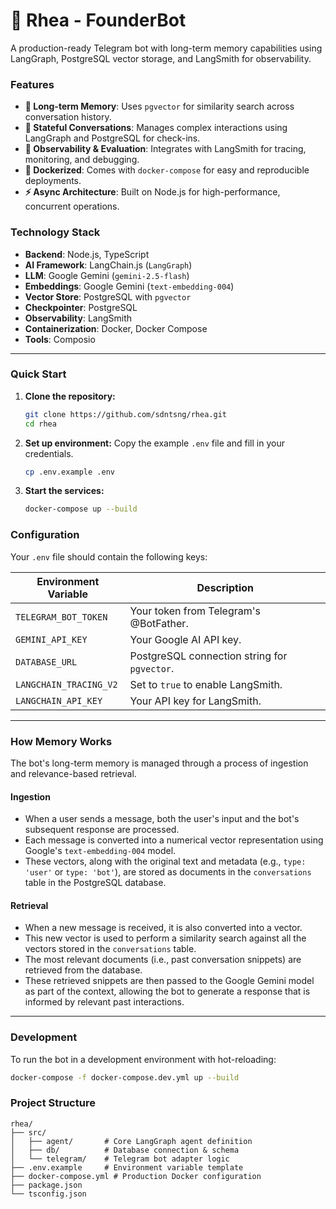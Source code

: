 # 🤖 Rhea - FounderBot

A production-ready Telegram bot with long-term memory capabilities using LangGraph, PostgreSQL vector storage, and LangSmith for observability.

### Features
- **🧠 Long-term Memory**: Uses `pgvector` for similarity search across conversation history.
- **🔄 Stateful Conversations**: Manages complex interactions using LangGraph and PostgreSQL for check-ins.
- **🔭 Observability & Evaluation**: Integrates with LangSmith for tracing, monitoring, and debugging.
- **🐳 Dockerized**: Comes with `docker-compose` for easy and reproducible deployments.
- **⚡ Async Architecture**: Built on Node.js for high-performance, concurrent operations.

### Technology Stack
- **Backend**: Node.js, TypeScript
- **AI Framework**: LangChain.js (`LangGraph`)
- **LLM**: Google Gemini (`gemini-2.5-flash`)
- **Embeddings**: Google Gemini (`text-embedding-004`)
- **Vector Store**: PostgreSQL with `pgvector`
- **Checkpointer**: PostgreSQL
- **Observability**: LangSmith
- **Containerization**: Docker, Docker Compose
- **Tools**: Composio

---

### Quick Start

1.  **Clone the repository:**
    ```bash
    git clone https://github.com/sdntsng/rhea.git
    cd rhea
    ```

2.  **Set up environment:**
    Copy the example `.env` file and fill in your credentials.
    ```bash
    cp .env.example .env
    ```

3.  **Start the services:**
    ```bash
    docker-compose up --build
    ```

### Configuration

Your `.env` file should contain the following keys:

| Environment Variable  | Description                                        |
| --------------------- | -------------------------------------------------- |
| `TELEGRAM_BOT_TOKEN`  | Your token from Telegram's @BotFather.             |
| `GEMINI_API_KEY`      | Your Google AI API key.                            |
| `DATABASE_URL`        | PostgreSQL connection string for `pgvector`.       |
| `LANGCHAIN_TRACING_V2`| Set to `true` to enable LangSmith.                 |
| `LANGCHAIN_API_KEY`   | Your API key for LangSmith.                        |

---

### How Memory Works

The bot's long-term memory is managed through a process of ingestion and relevance-based retrieval.

#### Ingestion
- When a user sends a message, both the user's input and the bot's subsequent response are processed.
- Each message is converted into a numerical vector representation using Google's `text-embedding-004` model.
- These vectors, along with the original text and metadata (e.g., `type: 'user'` or `type: 'bot'`), are stored as documents in the `conversations` table in the PostgreSQL database.

#### Retrieval
- When a new message is received, it is also converted into a vector.
- This new vector is used to perform a similarity search against all the vectors stored in the `conversations` table.
- The most relevant documents (i.e., past conversation snippets) are retrieved from the database.
- These retrieved snippets are then passed to the Google Gemini model as part of the context, allowing the bot to generate a response that is informed by relevant past interactions.

---

### Development

To run the bot in a development environment with hot-reloading:
```bash
docker-compose -f docker-compose.dev.yml up --build
```

### Project Structure
```
rhea/
├── src/
│   ├── agent/       # Core LangGraph agent definition
│   ├── db/          # Database connection & schema
│   └── telegram/    # Telegram bot adapter logic
├── .env.example     # Environment variable template
├── docker-compose.yml # Production Docker configuration
├── package.json
└── tsconfig.json
```